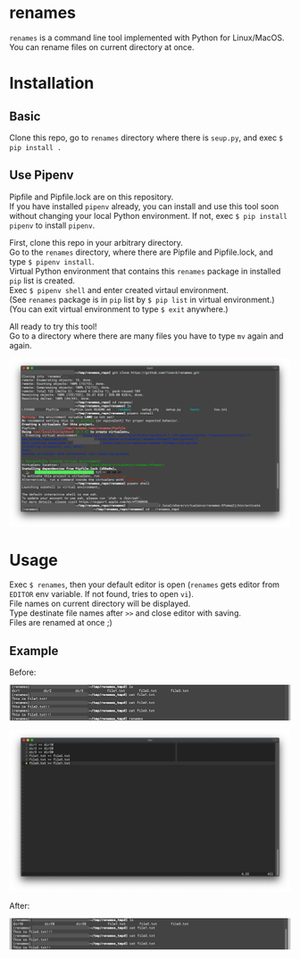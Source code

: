 # renames

`renames` is a command line tool implemented with Python for Linux/MacOS.   
You can rename files on current directory at once.  

# Installation

## Basic
Clone this repo, go to `renames` directory where there is `seup.py`, and exec `$ pip install .`

## Use Pipenv
Pipfile and Pipfile.lock are on this repository.  
If you have installed `pipenv` already, you can install and use this tool soon without changing your local Python environment. If not, exec `$ pip install pipenv` to install `pipenv`.  

First, clone this repo in your arbitrary directory.  
Go to the `renames` directory, where there are Pipfile and Pipfile.lock, and type `$ pipenv install`.  
Virtual Python environment that contains this `renames` package in installed `pip` list is created.  
Exec `$ pipenv shell` and enter created virtaul environment.  
(See `renames` package is in `pip` list by `$ pip list` in virtual environment.)    
(You can exit virtual environment to type `$ exit` anywhere.)

All ready to try this tool!  
Go to a directory where there are many files you have to type `mv` again and again.
  
![installation_screenshot](images/installation_screenshot.png)


# Usage  
Exec `$ renames`, then your default editor is open (`renames` gets editor from `EDITOR` env variable. If not found, tries to open `vi`).  
File names on current directory will be displayed.  
Type destinate file names after `>>` and close editor with saving.  
Files are renamed at once ;)

## Example
Before:  

![renames_before_screenshot](images/renames_before_screenshot.png)

![renames_editor_screenshot](images/renames_editor_screenshot.png)

After:  

![renames_after_screenshot](images/renames_after_screenshot.png)